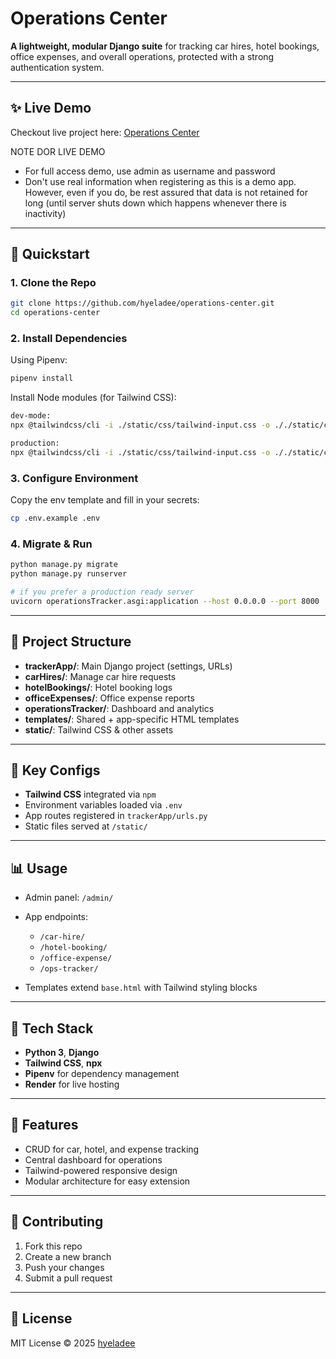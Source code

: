 # Operations Center

**A lightweight, modular Django suite** for tracking car hires, hotel bookings, office expenses, and overall operations, protected with a strong authentication system.

---

## ✨ Live Demo

Checkout live project here: [Operations Center](https://ops-tracker-p017.onrender.com)

NOTE DOR LIVE DEMO
* For full access demo, use admin as username and password
* Don't use real information when registering as this is a demo app. However, even if you do, be rest assured that data is not retained for long (until server shuts down which happens whenever there is inactivity)

---

## 🚀 Quickstart

### 1. Clone the Repo

```bash
git clone https://github.com/hyeladee/operations-center.git
cd operations-center
```

### 2. Install Dependencies

Using Pipenv:

```bash
pipenv install
```

Install Node modules (for Tailwind CSS):

```bash
dev-mode:
npx @tailwindcss/cli -i ./static/css/tailwind-input.css -o ././static/css/tailwind-output.css --watch

production:
npx @tailwindcss/cli -i ./static/css/tailwind-input.css -o ././static/css/tailwind-output.css --minify
```

### 3. Configure Environment

Copy the env template and fill in your secrets:

```bash
cp .env.example .env
```

### 4. Migrate & Run

```bash
python manage.py migrate
python manage.py runserver

# if you prefer a production ready server
uvicorn operationsTracker.asgi:application --host 0.0.0.0 --port 8000
```

---

## 📁 Project Structure

* **trackerApp/**: Main Django project (settings, URLs)
* **carHires/**: Manage car hire requests
* **hotelBookings/**: Hotel booking logs
* **officeExpenses/**: Office expense reports
* **operationsTracker/**: Dashboard and analytics
* **templates/**: Shared + app-specific HTML templates
* **static/**: Tailwind CSS & other assets

---

## 🔧 Key Configs

* **Tailwind CSS** integrated via `npm`
* Environment variables loaded via `.env`
* App routes registered in `trackerApp/urls.py`
* Static files served at `/static/`

---

## 📊 Usage

* Admin panel: `/admin/`
* App endpoints:

  * `/car-hire/`
  * `/hotel-booking/`
  * `/office-expense/`
  * `/ops-tracker/`
* Templates extend `base.html` with Tailwind styling blocks

---

## 🚀 Tech Stack

* **Python 3**, **Django**
* **Tailwind CSS**, **npx**
* **Pipenv** for dependency management
* **Render** for live hosting

---

## 🙌 Features

* CRUD for car, hotel, and expense tracking
* Central dashboard for operations
* Tailwind-powered responsive design
* Modular architecture for easy extension

---

## 🤝 Contributing

1. Fork this repo
2. Create a new branch
3. Push your changes
4. Submit a pull request

---

## 📄 License

MIT License © 2025 [hyeladee](https://github.com/hyeladee)
